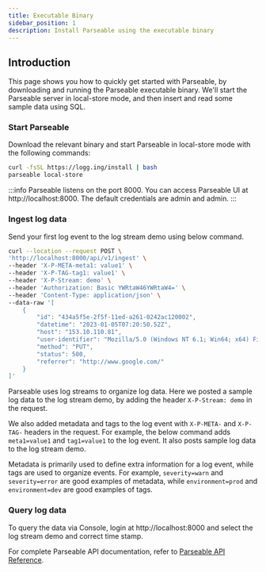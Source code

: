 ```yaml
---
title: Executable Binary
sidebar_position: 1
description: Install Parseable using the executable binary
---
```


## Introduction

This page shows you how to quickly get started with Parseable, by downloading and running the Parseable executable binary. We'll start the Parseable server in local-store mode, and then insert and read some sample data using SQL.

### Start Parseable

Download the relevant binary and start Parseable in local-store mode with the following commands:

```sh
curl -fsSL https://logg.ing/install | bash
parseable local-store
```

:::info
Parseable listens on the port 8000. You can access Parseable UI at http://localhost:8000. The default credentials are admin and admin.
:::

### Ingest log data

Send your first log event to the log stream demo using below command.

```sh
curl --location --request POST \
'http://localhost:8000/api/v1/ingest' \
--header 'X-P-META-meta1: value1' \
--header 'X-P-TAG-tag1: value1' \
--header 'X-P-Stream: demo' \
--header 'Authorization: Basic YWRtaW46YWRtaW4=' \
--header 'Content-Type: application/json' \
--data-raw '[
    {
        "id": "434a5f5e-2f5f-11ed-a261-0242ac120002",
        "datetime": "2023-01-05T07:20:50.52Z",
        "host": "153.10.110.81",
        "user-identifier": "Mozilla/5.0 (Windows NT 6.1; Win64; x64) Firefox/64.0",
        "method": "PUT",
        "status": 500,
        "referrer": "http://www.google.com/"
    }
]'

```
Parseable uses log streams to organize log data. Here we posted a sample log data to the log stream demo, by adding the header `X-P-Stream: demo` in the request.

We also added metadata and tags to the log event with `X-P-META-` and `X-P-TAG-` headers in the request. For example, the below command adds `meta1=value1` and `tag1=value1` to the log event. It also posts sample log data to the log stream demo.

Metadata is primarily used to define extra information for a log event, while tags are used to organize events. For example, `severity=warn` and `severity=error` are good examples of metadata, while `environment=prod` and `environment=dev` are good examples of tags.

### Query log data

To query the data via Console, login at http://localhost:8000 and select the log stream demo and correct time stamp.

For complete Parseable API documentation, refer to [Parseable API Reference](/docs/features/api).